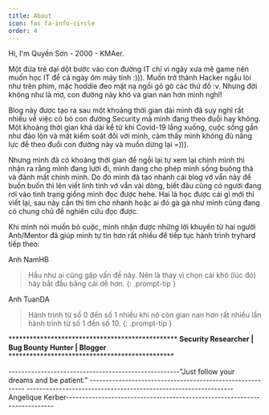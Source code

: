 ```yaml
---
title: About
icon: fas fa-info-circle
order: 4
---
```


Hi, I'm Quyền Sơn - 2000 - KMAer.

Một đứa trẻ dại dột bước vào con đường IT chỉ vì ngày xưa mê game nên muốn học IT để cả ngày ôm máy tính :))). Muốn trở thành Hacker ngầu lòi như trên phim, mặc hoddie đeo mặt nạ ngồi gõ gõ các thứ đồ :v. Nhưng đời không như là mơ, con đường này khó và gian nan hơn mình nghĩ!

Blog này được tạo ra sau một khoảng thời gian dài mình đã suy nghĩ rất nhiều về việc có bỏ con đường Security mà mình đang theo đuổi hay không. Một khoảng thời gian khá dài kể từ khi Covid-19 lắng xuống, cuộc sống gần như đảo lộn và mất kiểm soát đối với mình, cảm thấy mình không đủ năng lực để theo đuổi con đường này và muốn dừng lại =))).

Nhưng mình đã có khoảng thời gian để ngồi lại tự xem lại chính mình thì nhận ra rằng mình đang lười đi, mình đang cho phép mình sống buông thả và đánh mất chính mình. Do đó mình đã tạo nhanh cái blog vớ vẩn này để buồn buồn thì lên viết linh tinh vớ vẩn vài dòng, biết đâu cũng có người đang rơi vào tình trạng giống mình đọc được hehe. Hai là học được cái gì mới thì viết lại, sau này cần thì tìm cho nhanh hoặc ai đó gà gà như mình cũng đang có chung chủ đề nghiên cứu đọc được.


Khi mình nói muốn bỏ cuộc, mình nhận được những lời khuyên từ hai người Anh/Mentor đã  giúp mình tự tin hơn rất nhiều để tiếp tục hành trình tryhard tiếp theo:

Anh NamHB
> Hầu như ai cũng gặp vấn đề này. Nên là thay vì chọn cái khó (lúc đó) hãy bắt đầu bằng cái dễ hơn.
{: .prompt-tip }

Anh TuanDA
> Hành trình từ số 0 đến số 1 nhiều khi nó còn gian nan hơn rất nhiều lần hành trình từ số 1 đến số 10.
{: .prompt-tip }

************************************************ **Security Researcher | Bug Bounty Hunter | Blogger** ***********************************************


-----------------------------------------------------"Just follow your dreams and be patient.” ----------------------------------------------------------
----------------------------------------------------------------Angelique Kerber--------------------------------------------------------------------------
